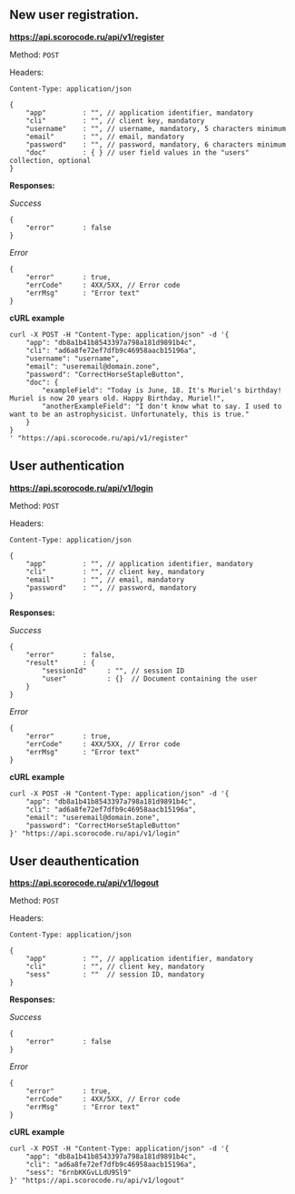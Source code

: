 ## New user registration.

**https://api.scorocode.ru/api/v1/register**

Method: `POST`

Headers:

`Content-Type: application/json`

```
{
    "app"         : "", // application identifier, mandatory
    "cli"         : "", // client key, mandatory
    "username"    : "", // username, mandatory, 5 characters minimum
    "email"       : "", // email, mandatory
    "password"    : "", // password, mandatory, 6 characters minimum
    "doc"         : { } // user field values in the "users" collection, optional
}
```

**Responses:**

*Success*

```
{
    "error"       : false
}
```

*Error*

```
{
    "error"       : true,
    "errCode"     : 4XX/5XX, // Error code
    "errMsg"      : "Error text"
}
```

**cURL example**

```
curl -X POST -H "Content-Type: application/json" -d '{
    "app": "db8a1b41b8543397a798a181d9891b4c",
    "cli": "ad6a8fe72ef7dfb9c46958aacb15196a",
    "username": "username",
    "email": "useremail@domain.zone",
    "password": "CorrectHorseStapleButton",
    "doc": {
        "exampleField": "Today is June, 18. It's Muriel's birthday! Muriel is now 20 years old. Happy Birthday, Muriel!",
        "anotherExampleField": "I don't know what to say. I used to want to be an astrophysicist. Unfortunately, this is true."
    }
}
' "https://api.scorocode.ru/api/v1/register"
```

## User authentication

**https://api.scorocode.ru/api/v1/login**

Method: `POST`

Headers:

`Content-Type: application/json`

```
{
    "app"         : "", // application identifier, mandatory
    "cli"         : "", // client key, mandatory
    "email"       : "", // email, mandatory
    "password"    : "", // password, mandatory
}
```

**Responses:**

*Success*

```
{
    "error"       : false,
    "result"      : {
        "sessionId"     : "", // session ID
        "user"          : {}  // Document containing the user
    }
}
```

*Error*

```
{
    "error"       : true,
    "errCode"     : 4XX/5XX, // Error code
    "errMsg"      : "Error text"
}
```

**cURL example**

```
curl -X POST -H "Content-Type: application/json" -d '{
    "app": "db8a1b41b8543397a798a181d9891b4c",
    "cli": "ad6a8fe72ef7dfb9c46958aacb15196a",
    "email": "useremail@domain.zone",
    "password": "CorrectHorseStapleButton"
}' "https://api.scorocode.ru/api/v1/login"
```

## User deauthentication

**https://api.scorocode.ru/api/v1/logout**

Method: `POST`

Headers:

`Content-Type: application/json`

```
{
    "app"         : "", // application identifier, mandatory
    "cli"         : "", // client key, mandatory
    "sess"        : ""  // session ID, mandatory
}
```

**Responses:**

*Success*

```
{
    "error"       : false
}
```

*Error*

```
{
    "error"       : true,
    "errCode"     : 4XX/5XX, // Error code
    "errMsg"      : "Error text"
}
```

**cURL example**

```
curl -X POST -H "Content-Type: application/json" -d '{
    "app": "db8a1b41b8543397a798a181d9891b4c",
    "cli": "ad6a8fe72ef7dfb9c46958aacb15196a",
    "sess": "6rnbKKGvLLdU9Sl9"
}' "https://api.scorocode.ru/api/v1/logout"
```